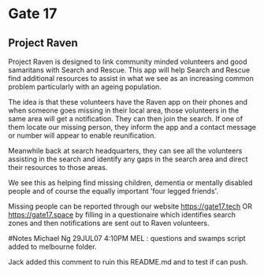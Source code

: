 # Gate 17

## Project Raven 

Project Raven is designed to link community minded volunteers and good samaritans with Search and Rescue.  This app will help Search and Rescue find additional resources to assist in what we see as an increasing common problem particularly with an ageing population.

The idea is that these volunteers have the Raven app on their phones and when someone goes missing in their local area, those volunteers in the same area will get a notification.  They can then join the search.  If one of them locate our missing person, they inform the app and a contact message or number will appear to enable reunification.

Meanwhile back at search headquarters, they can see all the volunteers assisting in the search and identify any gaps in the search area and direct their resources to those areas.

We see this as helping find missing children, dementia or mentally disabled people and of course the equally important 'four legged friends'.

Missing people can be reported through our website https://gate17.tech OR https://gate17.space  by filling in a questionaire which identifies search zones and then notifications are sent out to Raven volunteers.

#Notes 
Michael Ng 29JUL07 4:10PM MEL : questions and swamps script added to melbourne folder.

Jack added this comment to ruin this README.md and to test if can push.
